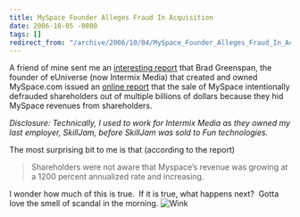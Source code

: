 ```yaml
---
title: MySpace Founder Alleges Fraud In Acquisition
date: 2006-10-05 -0800
tags: []
redirect_from: "/archive/2006/10/04/MySpace_Founder_Alleges_Fraud_In_Acquisition.aspx/"
---
```


A friend of mine sent me an [interesting
report](http://home.businesswire.com/portal/site/google/index.jsp?ndmViewId=news_view&newsId=20061005005653&newsLang=en "Report")
that Brad Greenspan, the founder of eUniverse (now Intermix Media) that
created and owned MySpace.com issued an [online
report](http://freemyspace.com/Free_Myspace_Report.htm "The Myspace report")
that the sale of MySpace intentionally defrauded shareholders out of
multiple billions of dollars because they hid MySpace revenues from
shareholders.

*Disclosure: Technically, I used to work for Intermix Media as they
owned my last employer, SkillJam, before SkillJam was sold to Fun
technologies.*

The most surprising bit to me is that (according to the report)

> Shareholders were not aware that Myspace’s revenue was growing at a
> 1200 percent annualized rate and increasing.

I wonder how much of this is true.  If it is true, what happens next? 
Gotta love the smell of scandal in the morning.
![Wink](https://haacked.com/Images/emotions/smiley-wink.gif)

